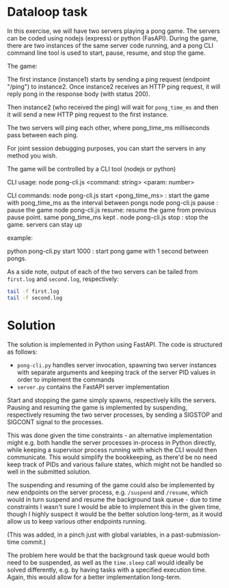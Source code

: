# Dataloop task

In this exercise, we will have two servers playing a pong game. The
servers can be coded using nodejs (express) or python (FasAPI).  During
the game, there are two instances of the same server code running, and a
pong CLI command line tool is used to start, pause, resume, and stop the
game.

The game:

The first instance (instance1) starts by sending a ping request
(endpoint "/ping") to instance2.  Once instance2 receives an HTTP ping
request, it will reply pong in the response body (with status 200).

Then instance2 (who received the ping) will wait for `pong_time_ms` and
then it will send a new HTTP ping request to the first instance.

The two servers will ping each other, where pong_time_ms milliseconds
pass between each ping.

For joint session debugging purposes, you can start the servers in any
method you wish.

The game will be controlled by a CLI tool (nodejs or python)

CLI usage:
node pong-cli.js <command: string> <param: number>

CLI commands:
node pong-cli.js start <pong_time_ms> : start the game with pong_time_ms as the interval between pongs
node pong-cli.js pause : pause the game
node pong-cli.js resume: resume the game from previous pause point. same pong_time_ms kept .
node pong-cli.js stop : stop the game. servers can stay up

example:

python pong-cli.py start 1000 : start pong game with 1 second between pongs.

As a side note, output of each of the two servers can be tailed from `first.log` and `second.log`, respectively:

```bash
tail -f first.log
tail -f second.log
```

# Solution

The solution is implemented in Python using FastAPI. The code is
structured as follows:

- `pong-cli.py` handles server invocation, spawning two server instances
  with separate arguments and keeping track of the server PID values in
  order to implement the commands
- `server.py` contains the FastAPI server implementation

Start and stopping the game simply spawns, respectively kills the
servers.  Pausing and resuming the game is implemented by suspending,
respectively resuming the two server processes, by sending a SIGSTOP and
SIGCONT signal to the processes.

This was done given the time constraints - an alternative implementation
might e.g. both handle the server processes in-process in Python
directly, while keeping a supervisor process running with which the CLI
would then communicate.  This would simplify the bookkeeping, as there'd
be no need keep track of PIDs and various failure states, which might
not be handled so well in the submitted solution.

The suspending and resuming of the game could also be implemented by new
endpoints on the server process, e.g. `/suspend` and `/resume`, which
would in turn suspend and resume the background task queue - due to time
constraints I wasn't sure I would be able to implement this in the given
time, though I highly suspect it would be the better solution long-term,
as it would allow us to keep various other endpoints running.

(This was added, in a pinch just with global variables, in a
past-submission-time commit.)

The problem here would be that the background task queue would both need
to be suspended, as well as the `time.sleep` call would ideally be
solved differently, e.g. by having tasks with a specified execution
time.  Again, this would allow for a better implementation long-term.
